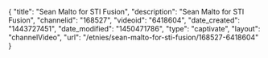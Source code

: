 {
    "title": "Sean Malto for STI Fusion",
    "description": "Sean Malto for STI Fusion",
    "channelid": "168527",
    "videoid": "6418604",
    "date_created": "1443727451",
    "date_modified": "1450471786",
    "type": "captivate",
    "layout": "channelVideo",
    "url": "\/etnies\/sean-malto-for-sti-fusion\/168527-6418604"
}